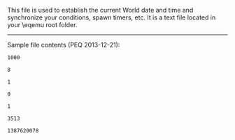This file is used to establish the current World date and time and synchronize your conditions, spawn timers, etc. It is a text file located in your \eqemu root folder.

***

Sample file contents (PEQ 2013-12-21):

`1000`

`8`

`1`

`0`

`1`

`3513`

`1387620078`